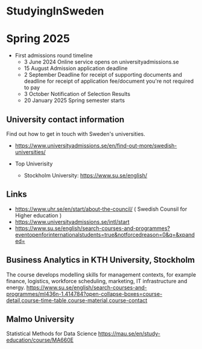 # StudyingInSweden


# Spring 2025

- First admissions round timeline 
  - 3 June 2024	Online service opens on universityadmissions.se
  - 15 August	Admission application deadline
  - 2 September 	Deadline for receipt of supporting documents and deadline for receipt of application fee/document you're not required to pay
  - 3 October	Notification of Selection Results
  - 20 January 2025	Spring semester starts

##   University contact information

Find out how to get in touch with Sweden's universities.

- https://www.universityadmissions.se/en/find-out-more/swedish-universities/

- Top Univerisity
  - Stockholm University: https://www.su.se/english/

## Links

- https://www.uhr.se/en/start/about-the-council/  ( Swedish Counsil for Higher education )
- https://www.universityadmissions.se/intl/start
- https://www.su.se/english/search-courses-and-programmes?eventopenforinternationalstudents=true&notforcedreason=0&q=&xpanded=

## Business Analytics in KTH University, Stockholm

The course develops modelling skills for management contexts, for example finance, logistics, workforce scheduling, marketing, IT infrastructure and energy.
https://www.su.se/english/search-courses-and-programmes/ml436n-1.414784?open-collapse-boxes=course-detail,course-time-table,course-material,course-contact

## Malmo University
Statistical Methods for Data Science
https://mau.se/en/study-education/course/MA660E

